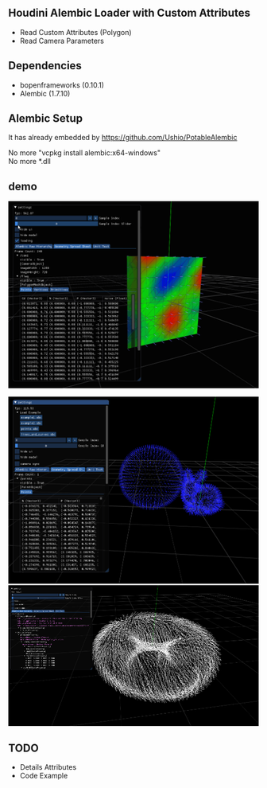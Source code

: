 ## Houdini Alembic Loader with Custom Attributes
- Read Custom Attributes (Polygon)
- Read Camera Parameters

## Dependencies
- bopenframeworks (0.10.1)
- Alembic (1.7.10) 

## Alembic Setup
It has already embedded by https://github.com/Ushio/PotableAlembic

No more "vcpkg install alembic:x64-windows"<br>
No more *.dll

## demo
![demo](demo.gif)

![points](demo_points.png)
![curve](demo_curve.png)

## TODO
- Details Attributes
- Code Example
